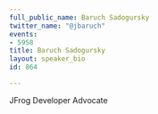 ```yaml
---
full_public_name: Baruch Sadogursky
twitter_name: "@jbaruch"
events:
- 5958
title: Baruch Sadogursky
layout: speaker_bio
id: 864

---
```

JFrog Developer Advocate